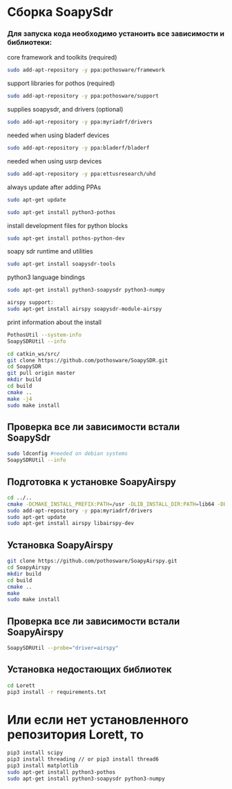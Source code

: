 # Сборка SoapySdr
### Для запуска кода необходимо устаноить все зависимости и библиотеки:
core framework and toolkits (required)
```bash
sudo add-apt-repository -y ppa:pothosware/framework
```
support libraries for pothos (required)
```bash
sudo add-apt-repository -y ppa:pothosware/support
```
supplies soapysdr, and drivers (optional)
```bash
sudo add-apt-repository -y ppa:myriadrf/drivers
```
needed when using bladerf devices
```bash
sudo add-apt-repository -y ppa:bladerf/bladerf
```
needed when using usrp devices
```bash
sudo add-apt-repository -y ppa:ettusresearch/uhd
```
always update after adding PPAs
```bash
sudo apt-get update
```
```bash
sudo apt-get install python3-pothos
```
install development files for python blocks
```bash
sudo apt-get install pothos-python-dev
```
soapy sdr runtime and utilities
```bash
sudo apt-get install soapysdr-tools
```
python3 language bindings
```bash
sudo apt-get install python3-soapysdr python3-numpy
```
```bash
airspy support:
sudo apt-get install airspy soapysdr-module-airspy
```
print information about the install
```bash
PothosUtil --system-info
SoapySDRUtil --info
```
```bash
cd catkin_ws/src/
git clone https://github.com/pothosware/SoapySDR.git
cd SoapySDR
git pull origin master
mkdir build
cd build
cmake ..
make -j4
sudo make install
```
## Проверка все ли зависимости встали SoapySdr
```bash
sudo ldconfig #needed on debian systems
SoapySDRUtil --info
```
## Подготовка к установке SoapyAirspy
```bash
cd ../..
cmake -DCMAKE_INSTALL_PREFIX:PATH=/usr -DLIB_INSTALL_DIR:PATH=lib64 -DLIB_SUFFIX=64 -DSOAPY_SDR_ROOT=/usr ..
sudo add-apt-repository -y ppa:myriadrf/drivers
sudo apt-get update
sudo apt-get install airspy libairspy-dev
```
## Установка SoapyAirspy
```bash
git clone https://github.com/pothosware/SoapyAirspy.git
cd SoapyAirspy
mkdir build
cd build
cmake ..
make
sudo make install
```
## Проверка все ли зависимости встали SoapyAirspy
```bash
SoapySDRUtil --probe="driver=airspy"
```
## Установка недостающих библиотек
```bash
cd Lorett
pip3 install -r requirements.txt
```
# Или если нет установленного репозитория Lorett, то
```bash
pip3 install scipy
pip3 install threading // or pip3 install thread6
pip3 install matplotlib
sudo apt-get install python3-pothos
sudo apt-get install python3-soapysdr python3-numpy
```
